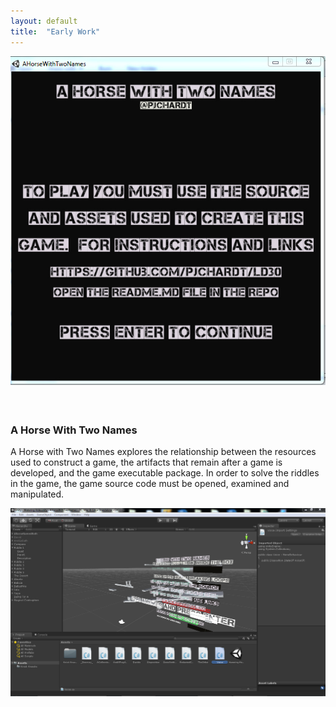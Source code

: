 ```yaml
---
layout: default
title:  "Early Work"
---
```



  <div class="row">
    <div class="col-xs-12">
    </div>
      <div class="col-xs-8" style="padding-bottom:20px">
        <img src="/images/aHorseWithTwoNames_1.jpg" class="img-responsive" alt="A Horse with Two Names" style="padding-bottom: 1rem; max-width:100%">
      </div>
    </div>
  <h3 align="left">A Horse With Two Names</h3>
    <p>A Horse with Two Names explores the relationship between the resources used to construct a game, the artifacts that remain after a game is developed, and the game executable package. In order to solve the riddles in the game, the game source code must be opened, examined and manipulated.</p>
    <div class="row">
      <div class="col-xs-12">
      </div>
        <div class="col-xs-8" style="padding-bottom:20px">
          <img src="/images/aHorseWithTwoNames_2.jpg" class="img-responsive" alt="A Horse with Two Names" style="padding-bottom: 1rem; max-width:100%">
        </div>
      </div>
